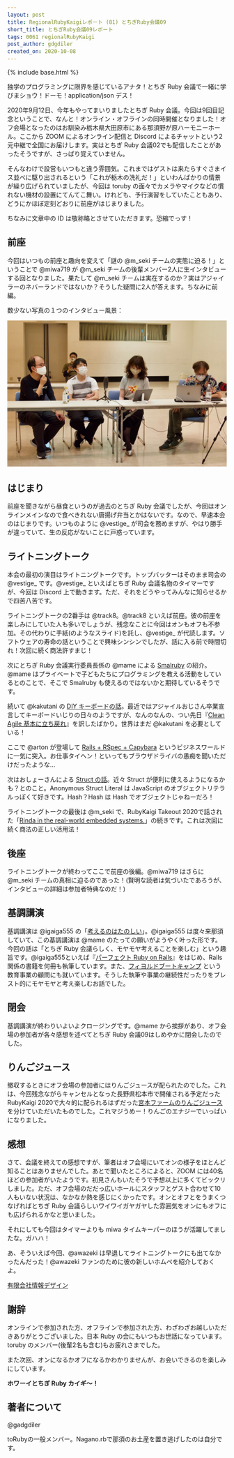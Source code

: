 ```yaml
---
layout: post
title: RegionalRubyKaigiレポート (81) とちぎRuby会議09
short_title: とちぎRuby会議09レポート
tags: 0061 regionalRubyKaigi
post_author: gdgdiler
created_on: 2020-10-08
---
```

{% include base.html %}

独学のプログラミングに限界を感じているアナタ！とちぎ Ruby 会議で一緒に学びまショウ！ドーモ！application/json デス！

2020年9月12日、今年もやってまいりましたとちぎ Ruby 会議。今回は9回目記念ということで、なんと！オンライン・オフラインの同時開催となりました！オフ会場となったのはお馴染み栃木県大田原市にある那須野が原ハーモニーホール。ここから ZOOM によるオンライン配信と Discord によるチャットという2元中継で全国にお届けします。実はとちぎ Ruby 会議02でも配信したことがあったそうですが、さっぱり覚えていません。

そんなわけで設営もいつもと違う雰囲気。これまではゲストは来たらすぐさまイス並べに駆り出されるという「これが栃木の洗礼だ！」といわんばかりの情景が繰り広げられていましたが、今回は toruby の面々でカメラやマイクなどの慣れない機材の設置にてんてこ舞い。けれども、予行演習をしていたこともあり、どうにかほぼ定刻どおりに前座がはじまりました。

ちなみに文章中の ID は敬称略とさせていただきます。恐縮でっす！

## 前座

今回はいつもの前座と趣向を変えて「謎の @m_seki チームの実態に迫る！」ということで @miwa719 が @m_seki チームの後輩メンバー2人に生インタビューする回となりました。果たして @m_seki チームは実在するのか？実はアジャイラーのネバーランドではないか？そうした疑問に2人が答えます。ちなみに前編。

数少ない写真の１つのインタビュー風景：

![](images/TochigiRubykaigi09Report/interview.jpg)

## はじまり

前座を聞きながら昼食というのが過去のとちぎ Ruby 会議でしたが、今回はオンラインメインなので食べきれない唐揚げ弁当とかはないです。なので、早速本会のはじまりです。いつものように @vestige_ が司会を務めますが、やはり勝手が違っていて、生の反応がないことに戸惑っています。

## ライトニングトーク

本会の最初の演目はライトニングトークです。トップバッターはそのまま司会の @vestige_ です。@vestige_ といえばとちぎ Ruby 会議名物のタイマーですが、今回は Discord 上で動きます。ただ、それをどうやってみんなに知らせるかで四苦八苦です。

ライトニングトークの2番手は @track8。@track8 といえば前座。彼の前座を楽しみにしていた人も多いでしょうが、残念なことに今回はオンもオフも不参加。その代わりに手紙(のようなスライド)を託し、@vestige_ が代読します。ソフトウェアの寿命の話ということで興味シンシンでしたが、話に入る前で時間切れ！次回に続く商法許すまじ！

次にとちぎ Ruby 会議実行委員長係の @mame による  [Smalruby](https://smalruby.jp/) の紹介。@mame はプライベートで子どもたちにプログラミングを教える活動をしているとのことで、そこで Smalruby も使えるのではないかと期待しているそうです。

続いて @kakutani の [DIY キーボードの話](https://speakerdeck.com/kakutani/diykeyboard-is-ruby)。最近ではアジャイルおじさん卒業宣言してキーボードいじりの日々のようですが、なんのなんの、つい先日『[Clean Agile 基本に立ち戻れ](https://www.amazon.co.jp/Clean-Agile-%E5%9F%BA%E6%9C%AC%E3%81%AB%E7%AB%8B%E3%81%A1%E6%88%BB%E3%82%8C-Robert-C-Martin/dp/4048930745/ref=asc_df_4048930745/?tag=jpgo-22&linkCode=df0&hvadid=342397001181&hvpos=&hvnetw=g&hvrand=1926361390811544102&hvpone=&hvptwo=&hvqmt=&hvdev=m&hvdvcmdl=&hvlocint=&hvlocphy=9053353&hvtargid=pla-945219738910&psc=1&th=1&psc=1&tag=&ref=&adgrpid=72867581430&hvpone=&hvptwo=&hvadid=342397001181&hvpos=&hvnetw=g&hvrand=1926361390811544102&hvqmt=&hvdev=m&hvdvcmdl=&hvlocint=&hvlocphy=9053353&hvtargid=pla-945219738910)』を訳したばかり。世界はまだ @kakutani を必要としている！

ここで @arton が登場して [Rails + RSpec + Capybara](https://www.slideshare.net/artonx/railsrspec-capybara) というビジネスワールドに一気に突入。お仕事タイヘン！といってもブラウザドライバの愚痴を聞いただけだったような…

次はおしょーさんによる [Struct の話](https://speakerdeck.com/osyo/jin-geng-wen-kenai-struct-falseshi-ifang-tojin-hou-falseke-neng-xing-nituite)。近々 Struct が便利に使えるようになるかも？とのこと。Anonymous Struct Literal は JavaScript のオブジェクトリテラルっぽくて好きです。Hash？Hash は Hash でオブジェクトじゃねーだろ！

ライトニングトークの最後は @m_seki で、RubyKaigi Takeout 2020で話された「[Rinda in the real-world embedded systems.](https://speakerdeck.com/m_seki/rinda-in-the-real-world-embedded-systems)」の続きです。これは次回に続く商法の正しい活用法！

## 後座

ライトニングトークが終わってここで前座の後編。@miwa719 はさらに @m_seki チームの真相に迫るのであった！(賢明な読者は気づいたであろうが、インタビューの詳細は参加者特典なのだ！)

## 基調講演

基調講演は @igaiga555 の「[考えるのはたのしい](https://speakerdeck.com/igaiga/tork09igaiga)」。@igaiga555 は度々来那須していて、この基調講演は @mame のたっての願いがようやく叶った形です。今回の話は「とちぎ Ruby 会議らしく、モヤモヤ考えることを楽しむ」という趣旨です。@igaiga555といえば『[パーフェクト Ruby on Rails](https://www.amazon.co.jp/%E3%83%91%E3%83%BC%E3%83%95%E3%82%A7%E3%82%AF%E3%83%88-Ruby-Rails-%E3%80%90%E5%A2%97%E8%A3%9C%E6%94%B9%E8%A8%82%E7%89%88%E3%80%91-Perfect/dp/4297114623)』をはじめ、Rails 関係の書籍を何冊も執筆しています。また、[フィヨルドブートキャンプ](https://bootcamp.fjord.jp/) という教育事業の顧問にも就いています。そうした執筆や事業の継続性だったりをブレスト的にモヤモヤと考え楽しむお話でした。

## 閉会

基調講演が終わりいよいよクロージングです。@mame から挨拶があり、オフ会場の参加者が各々感想を述べてとちぎ Ruby 会議09はしめやかに閉会したのでした。

## りんごジュース

撤収するときにオフ会場の参加者にはりんごジュースが配られたのでした。これは、今回残念ながらキャンセルとなった長野県松本市で開催される予定だった RubyKaigi 2020で大々的に配られるはずだった[宮本ファームのりんごジュース](https://www.facebook.com/Miyamotofarm/)を分けていただいたものでした。これマジうめー！りんごのエナジーでいっぱいになりました。

## 感想

さて、会議を終えての感想ですが、筆者はオフ会場にいてオンの様子をほとんど知ることはありませんでした。あとで聞いたところによると、ZOOM には40名ほどの参加者がいたようです。初見さんもいたそうで予想以上に多くてビックリしました。ただ、オフ会場のだだっ広いホールにスタッフとゲスト合わせて10人もいない状況は、なかなか熱を感じにくかったです。オンとオフとをうまくつなげればとちぎ Ruby 会議らしいワイワイガヤガヤした雰囲気をオンにもオフにも広げられるかなと思いました。

それにしても今回はタイマーよりも miwa タイムキーパーのほうが活躍してましたな。ガハハ！

あ、そういえば今回、@awazeki は早退してライトニングトークにも出てなかったんだった！@awazeki ファンのために彼の新しいホムペを紹介しておくよ。

[有限会社情報デザイン](http://www.jdesign.co.jp/)

## 謝辞

オンラインで参加された方、オフラインで参加された方、わざわざお越しいただきありがとうございました。日本 Ruby の会にもいつもお世話になっています。toruby のメンバー(後輩2名も含む)もお疲れさまでした。

また次回、オンになるかオフになるかわかりませんが、お会いできるのを楽しみにしています。

**ホワーイとちぎ Ruby カイギ～！**

## 著者について

@gadgdiler

toRubyの一般メンバー。Nagano.rbで那須のお土産を置き逃げしたのは自分です。
